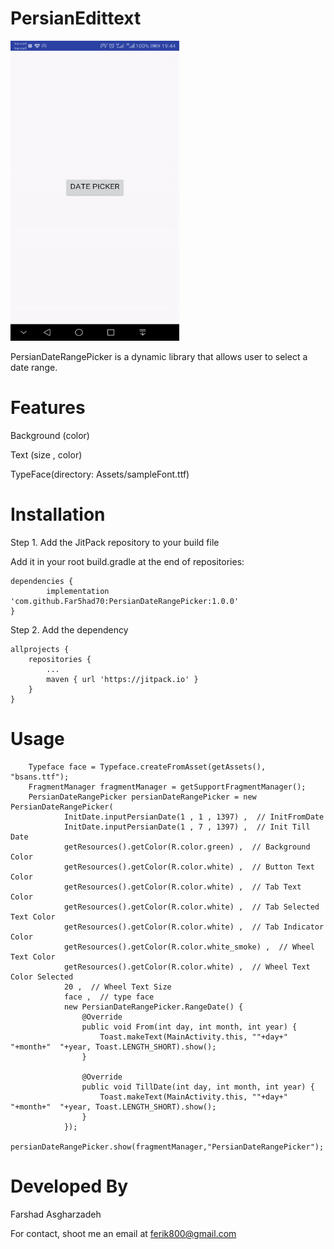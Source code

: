 # PersianEdittext

<img src="https://raw.githubusercontent.com/Far5had70/PersianDateRangePicker/master/screen-record.gif" height="480" width="270">

 PersianDateRangePicker is a dynamic library that allows user to select a date range.

# Features

Background (color)

Text (size , color)

TypeFace(directory: Assets/sampleFont.ttf)



# Installation

Step 1. Add the JitPack repository to your build file

Add it in your root build.gradle at the end of repositories:

	dependencies {
	        implementation 'com.github.Far5had70:PersianDateRangePicker:1.0.0'
	}
	
Step 2. Add the dependency

	allprojects {
		repositories {
			...
			maven { url 'https://jitpack.io' }
		}
	}



# Usage

        Typeface face = Typeface.createFromAsset(getAssets(), "bsans.ttf");
        FragmentManager fragmentManager = getSupportFragmentManager();
        PersianDateRangePicker persianDateRangePicker = new PersianDateRangePicker(
                InitDate.inputPersianDate(1 , 1 , 1397) ,  // InitFromDate
                InitDate.inputPersianDate(1 , 7 , 1397) ,  // Init Till Date
                getResources().getColor(R.color.green) ,  // Background Color
                getResources().getColor(R.color.white) ,  // Button Text Color
                getResources().getColor(R.color.white) ,  // Tab Text Color
                getResources().getColor(R.color.white) ,  // Tab Selected Text Color
                getResources().getColor(R.color.white) ,  // Tab Indicator Color
                getResources().getColor(R.color.white_smoke) ,  // Wheel Text Color
                getResources().getColor(R.color.white) ,  // Wheel Text Color Selected
                20 ,  // Wheel Text Size
                face ,  // type face
                new PersianDateRangePicker.RangeDate() {
                    @Override
                    public void From(int day, int month, int year) {
                        Toast.makeText(MainActivity.this, ""+day+"  "+month+"  "+year, Toast.LENGTH_SHORT).show();
                    }

                    @Override
                    public void TillDate(int day, int month, int year) {
                        Toast.makeText(MainActivity.this, ""+day+"  "+month+"  "+year, Toast.LENGTH_SHORT).show();
                    }
                });
        persianDateRangePicker.show(fragmentManager,"PersianDateRangePicker");
       


# Developed By

Farshad Asgharzadeh

For contact, shoot me an email at ferik800@gmail.com
